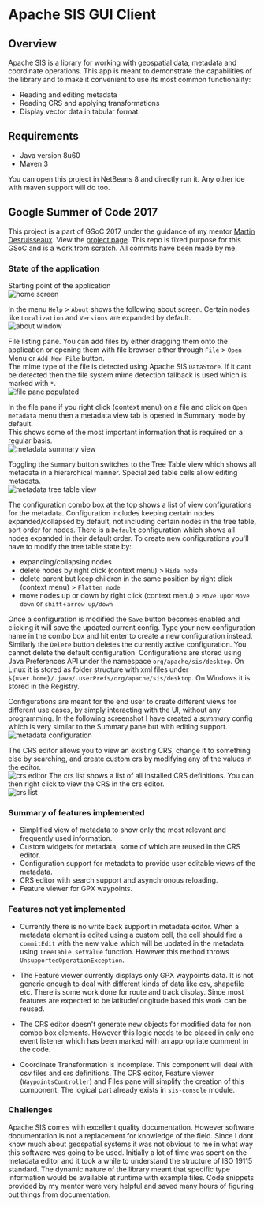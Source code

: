 
# Apache SIS GUI Client

## Overview
Apache SIS is a library for working with geospatial data, metadata and coordinate operations.
This app is meant to demonstrate the capabilities of the library and to make it convenient to use its most common functionality:

- Reading and editing metadata
- Reading CRS and applying transformations
- Display vector data in tabular format

## Requirements

- Java version 8u60
- Maven 3

You can open this project in NetBeans 8 and directly run it. Any other ide with maven support will do too.

## Google Summer of Code 2017

This project is a part of GSoC 2017 under the guidance of my mentor [Martin Desruisseaux](https://github.com/desruisseaux "Martin's Github profile" ). View the [project page](https://summerofcode.withgoogle.com/projects/#4851015240122368).
This repo is fixed purpose for this GSoC and is a work from scratch. All commits have been made by me.
 
###  State of the application

Starting point of the application  
![home screen](screenshots/sis-desktop-1.png)

In the menu `Help` > `About` shows the following about screen. Certain nodes like `Localization` and `Versions` are expanded by default.  
![about window](screenshots/sis-desktop-2.png)

File listing pane. You can add files by either dragging them onto the application or opening them with file browser either through `File` > `Open` Menu or `Add New File` button.  
The mime type of the file is detected using Apache SIS `DataStore`. If it cant be detected then the file system mime detection fallback is used which is marked with `*`.  
![file pane populated](screenshots/sis-desktop-3.png)

In the file pane if you right click (context menu) on a file and click on `Open metadata` menu then a metadata view tab is opened in Summary mode by default.  
This shows some of the most important information that is required on a regular basis.  
![metadata summary view](screenshots/sis-desktop-4.png)

Toggling the `Summary` button switches to the Tree Table view which shows all metadata in a hierarchical manner. Specialized table cells allow editing metadata.  
![metadata tree table view](screenshots/sis-desktop-5.png)

The configuration combo box at the top shows a list of view configurations for the metadata.
Configuration includes keeping certain nodes expanded/collapsed by default, not including certain nodes in the tree table, sort order for nodes. 
There is a `Default` configuration which shows all nodes expanded in their default order. To create new configurations you'll have to modify the tree table state by:

- expanding/collapsing nodes
- delete nodes by right click (context menu) > `Hide node`
- delete parent but keep children in the same position by right click (context menu) > `Flatten node`
- move nodes up or down by right click (context menu) > `Move up`or `Move down` or `shift`+`arrow up/down`

Once a configuration is modified the `Save` button becomes enabled and clicking it will save the updated current config.
Type your new configuration name in the combo box and hit enter to create a new configuration instead.
Similarly the `Delete` button deletes the currently active configuration. You cannot delete the default configuration.
Configurations are stored using Java Preferences API under the namespace `org/apache/sis/desktop`.
On Linux it is stored as folder structure with xml files under `${user.home}/.java/.userPrefs/org/apache/sis/desktop`.
On Windows it is stored in the Registry.

Configurations are meant for the end user to create different views for different use cases, by simply interacting with the UI, without any programming.
In the following screenshot I have created a *summary* config which is very similar to the Summary pane but with editing support.  
![metadata configuration](screenshots/sis-desktop-6.png)

The CRS editor allows you to view an existing CRS, change it to something else by searching, and create custom crs by modifying any of the values in the editor.  
![crs editor](screenshots/sis-desktop-7.png)
The crs list shows a list of all installed CRS definitions. You can then right click to view the CRS in the crs editor.  
![crs list](screenshots/sis-desktop-8.png)

### Summary of features implemented

- Simplified view of metadata to show only the most relevant and frequently used information.
- Custom widgets for metadata, some of which are reused in the CRS editor. 
- Configuration support for metadata to provide user editable views of the metadata.
- CRS editor with search support and asynchronous reloading.
- Feature viewer for GPX waypoints.

### Features not yet implemented 
 
- Currently there is no write back support in metadata editor. When a metadata element is edited using a custom cell, the cell should fire a `commitEdit` with the new value which will be updated in the metadata using `TreeTable.setValue` function. However this method throws `UnsupportedOperationException`.

- The Feature viewer currently displays only GPX waypoints data. It is not generic enough to deal with different kinds of data like csv, shapefile etc.
There is some work done for route and track display. Since most features are expected to be latitude/longitude based this work can be reused.

- The CRS editor doesn't generate new objects for modified data for non combo box elements. However this logic needs to be placed in only one event listener which has been marked with an appropriate comment in the code. 

- Coordinate Transformation is incomplete. This component will deal with csv files and crs definitions. The CRS editor, Feature viewer (`WaypointsController`) and Files pane will simplify the creation of this component. The logical part already exists in `sis-console` module.

### Challenges 

Apache SIS comes with excellent quality documentation. However software documentation is not a replacement for knowledge of the field.
Since I dont know much about geospatial systems it was not obvious to me in what way this software was going to be used.
Initially a lot of time was spent on the metadata editor and it took a while to understand the structure of ISO 19115 standard.
The dynamic nature of the library meant that specific type information would be available at runtime with example files. 
Code snippets provided by my mentor were very helpful and saved many hours of figuring out things from documentation.

